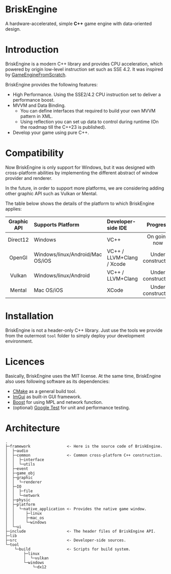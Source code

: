 # BriskEngine
A hardware-accelerated, simple **C++** game engine with data-oriented design.

# Introduction
BriskEngine is a modern C++ library and provides CPU acceleration, which powered by origin low-level instruction set such as SSE 4.2. It was inspired by [GameEngineFromScratch](https://github.com/netwarm007/GameEngineFromScratch).

BriskEngine provides the following features:
- High Performance. Using the SSE2/4.2 CPU instruction set to deliver a performance boost.
- MVVM and Data Binding.
  + You can define interfaces that required to build your own MVVM pattern in XML.
  + Using reflection you can set up data to control during runtime (On the roadmap till the C++23 is published).
- Develop your game using pure C++.

# Compatibility
Now BriskEngine is only support for Windows, but it was designed with cross-platform abilities by implementing the different abstract of window provider and renderer.

In the future, in order to support more platforms, we are considering adding other graphic API such as Vulkan or Mental.

The table below shows the details of the platform to which BriskEngine applies:

| Graphic API | Supports Platform                 | Developer-side IDE        |      Progress      |
|:-----------:|:----------------------------------|:--------------------------|:------------------:|
|  Direct12   | Windows                           | VC++                      | On going now       |
|   OpenGl    | Windows/linux/Android/Mac OS/iOS  | VC++ / LLVM+Clang / Xcode | Under construction |
|   Vulkan    | Windows/linux/Android             | VC++ / LLVM+Clang         | Under construction |
|   Mental    | Mac OS/iOS                        | XCode                     | Under construction |

# Installation
BriskEngine is not a header-only C++ library. Just use the tools we provide from the outermost `tool` folder to simply deploy your development environment.

# Licences
Basically, BriskEngine uses the MIT license. At the same time, BriskEngine also uses following software as its dependencies:
- [CMake](https://cmake.org) as a general build tool.
- [ImGui](https://github.com/ocornut/imgui) as built-in GUI framework.
- [Boost](https://www.boost.org/) for using MPL and network function.
- (optional) [Google Test](https://github.com/google/googletest) for unit and performance testing.

# Architecture
```
.
├─framework                <- Here is the source code of BriskEngine.
│  ├─audio
│  ├─common                <- Common cross-platform C++ construction.
│  │  ├─interface
│  │  └─utils
│  ├─event
│  ├─game_obj
│  ├─graphic
│  │  └─renderer
│  ├─IO
│  │  ├─file
│  │  └─network
│  ├─physic
│  ├─platform
│  │  └─native_application <- Provides the native game window.
│  │     ├─linux
│  │     ├─mac_os
│  │     └─windows   
│  └─ui
├─include                  <- The header files of BriskEngine API.
├─lib
├─src                      <- Developer-side sources.
└─tool
    └─build                <- Scripts for build system.
        ├─linux
        │  └─vulkan
        └─windows
            └─dx12
```